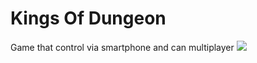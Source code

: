 # Kings Of Dungeon
Game that control via smartphone and can multiplayer
![](Sprites/SideQuest/Tresure%20Hunter.png)
